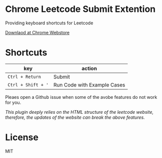 # Chrome Leetcode Submit Extention

Providing keyboard shortcuts for Leetcode

[Downlaod at Chrome Webstore](https://chrome.google.com/webstore/detail/leetcode-submit-extension/kdjjgoaelbkphahnengiibkmoofgicoa)

# Shortcuts

| key | action |
|-----|--------|
| `Ctrl + Return` | Submit |
| `Ctrl + Shift + '` | Run Code with Example Cases |

Pleaes open a Github issue when some of the avobe features do not work for you.

_This plugin deeply relies on the HTML structure of the leetcode website,
therefore, the updates of the website can break the above features._

# License

MIT
